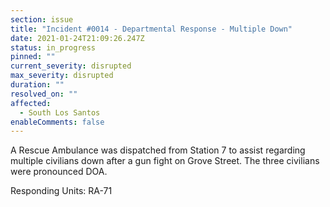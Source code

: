 ```yaml
---
section: issue
title: "Incident #0014 - Departmental Response - Multiple Down"
date: 2021-01-24T21:09:26.247Z
status: in_progress
pinned: ""
current_severity: disrupted
max_severity: disrupted
duration: ""
resolved_on: ""
affected:
  - South Los Santos
enableComments: false
---
```

A Rescue Ambulance was dispatched from Station 7 to assist regarding multiple civilians down after a gun fight on Grove Street. The three civilians were pronounced DOA.

Responding Units: RA-71